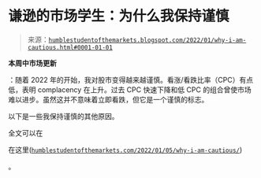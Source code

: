 <!--yml

分类：未分类

日期：2024-05-18 01:49:30

-->

# 谦逊的市场学生：为什么我保持谨慎

> 来源：[`humblestudentofthemarkets.blogspot.com/2022/01/why-i-am-cautious.html#0001-01-01`](https://humblestudentofthemarkets.blogspot.com/2022/01/why-i-am-cautious.html#0001-01-01)

**本周中市场更新**

：随着 2022 年的开始，我对股市变得越来越谨慎。看涨/看跌比率（CPC）有点低，表明 complacency 在上升。过去 CPC 快速下降和低 CPC 的组合曾使市场难以进步。虽然这并不意味着立即看跌，但它是一个谨慎的标志。

以下是一些我保持谨慎的其他原因。

全文可以在

在这里([`humblestudentofthemarkets.com/2022/01/05/why-i-am-cautious/`](https://humblestudentofthemarkets.com/2022/01/05/why-i-am-cautious/))

。
